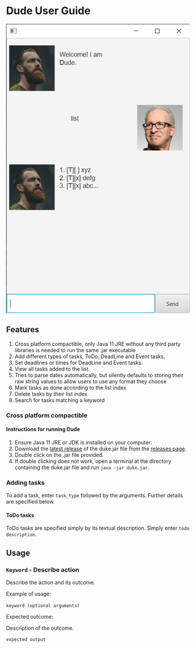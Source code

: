 # Dude User Guide

![Image of UI](./Ui.png)
## Features
1. Cross platform compactible, only Java 11 JRE without any third party libraries is needed to run the same .jar executable
2. Add different types of tasks, ToDo, DeadLine and Event tasks.
3. Set deadlines or times for DeadLine and Event tasks.
4. View all tasks added to the list.
5. Tries to parse dates automatically, but silently defaults to storing their raw string values to allow users to use any format they choose
6. Mark tasks as done according to the list index
7. Delete tasks by their list index
8. Search for tasks matching a keyword


### Cross platform compactible

#### Instructions for running Dude
1. Ensure Java 11 JRE or JDK is installed on your computer.
2. Download the [latest release](https://github.com/mingyi456/ip/releases/download/A-Release/duke.jar) of the duke.jar file from the [releases page](https://github.com/mingyi456/ip/releases).
3. Double click on the .jar file provided. 
4. If double clicking does not work, open a terminal at the directory containing the duke.jar file and run `java -jar duke.jar`.

### Adding tasks

To add a task, enter `task_type` followed by the arguments. Further details are specified below.

#### ToDo tasks

ToDo tasks are specified simply by its textual description. Simply enter `todo description`.

## Usage

### `Keyword` - Describe action

Describe the action and its outcome.

Example of usage: 

`keyword (optional arguments)`

Expected outcome:

Description of the outcome.

```
expected output
```
